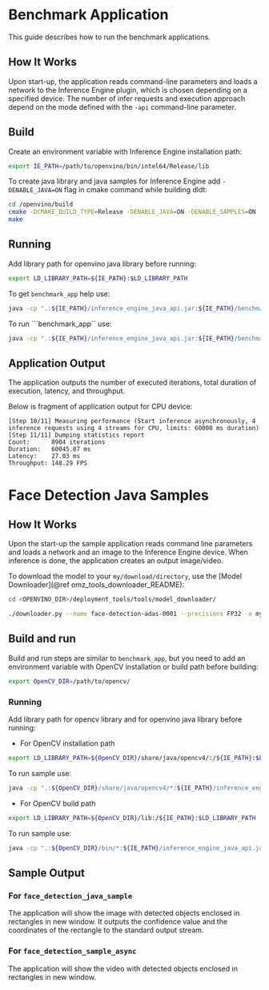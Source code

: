 # Benchmark Application

This guide describes how to run the benchmark applications.

## How It Works

Upon start-up, the application reads command-line parameters and loads a network to the Inference Engine plugin, which is chosen depending on a specified device. The number of infer requests and execution approach depend on the mode defined with the `-api` command-line parameter.

## Build
Create an environment variable with Inference Engine installation path:
```bash
export IE_PATH=/path/to/openvino/bin/intel64/Release/lib
```

To create java library and java samples for Inference Engine add `-DENABLE_JAVA=ON` flag in cmake command while building dldt:
```bash
cd /openvino/build
cmake -DCMAKE_BUILD_TYPE=Release -DENABLE_JAVA=ON -DENABLE_SAMPLES=ON ..
make
```

## Running
Add library path for openvino java library before running:
```bash
export LD_LIBRARY_PATH=${IE_PATH}:$LD_LIBRARY_PATH
```

To get ```benchmark_app``` help use:
```bash
java -cp ".:${IE_PATH}/inference_engine_java_api.jar:${IE_PATH}/benchmark_app.jar" Main --help
```

To run ```benchmark_app`` use:
```bash
java -cp ".:${IE_PATH}/inference_engine_java_api.jar:${IE_PATH}/benchmark_app.jar" Main -m /path/to/model
```

## Application Output

The application outputs the number of executed iterations, total duration of execution, latency, and throughput.

Below is fragment of application output for CPU device: 

```
[Step 10/11] Measuring performance (Start inference asynchronously, 4 inference requests using 4 streams for CPU, limits: 60000 ms duration)
[Step 11/11] Dumping statistics report
Count:      8904 iterations
Duration:   60045.87 ms
Latency:    27.03 ms
Throughput: 148.29 FPS
```

# Face Detection Java Samples

## How It Works

Upon the start-up the sample application reads command line parameters and loads a network and an image to the Inference
Engine device. When inference is done, the application creates an output image/video.

To download the model to your `my/download/directory`, use the [Model Downloader](@ref omz_tools_downloader_README):

```sh
cd <OPENVINO_DIR>/deployment_tools/tools/model_downloader/
```
```sh
./downloader.py --name face-detection-adas-0001 --precisions FP32 -o my/download/directory
```
## Build and run

Build and run steps are similar to ```benchmark_app```, but you need to add an environment variable with OpenCV installation or build path before building:
```bash
export OpenCV_DIR=/path/to/opencv/
```

### Running
Add library path for opencv library and for openvino java library before running:

* For OpenCV installation path
```bash
export LD_LIBRARY_PATH=${OpenCV_DIR}/share/java/opencv4/:/${IE_PATH}:$LD_LIBRARY_PATH
```
To run sample use:
```bash
java -cp ".:${OpenCV_DIR}/share/java/opencv4/*:${IE_PATH}/inference_engine_java_api.jar:${IE_PATH}/sample_name.jar" Main -m /path/to/model -i /path/to/image
```

* For OpenCV build path
```bash
export LD_LIBRARY_PATH=${OpenCV_DIR}/lib:/${IE_PATH}:$LD_LIBRARY_PATH
```
To run sample use:
```bash
java -cp ".:${OpenCV_DIR}/bin/*:${IE_PATH}/inference_engine_java_api.jar:${IE_PATH}/sample_name.jar" Main -m /path/to/model -i /path/to/image
```

## Sample Output

### For ```face_detection_java_sample```
The application will show the image with detected objects enclosed in rectangles in new window. It outputs the confidence value and the coordinates of the rectangle to the standard output stream.

### For ```face_detection_sample_async```
The application will show the video with detected objects enclosed in rectangles in new window.
